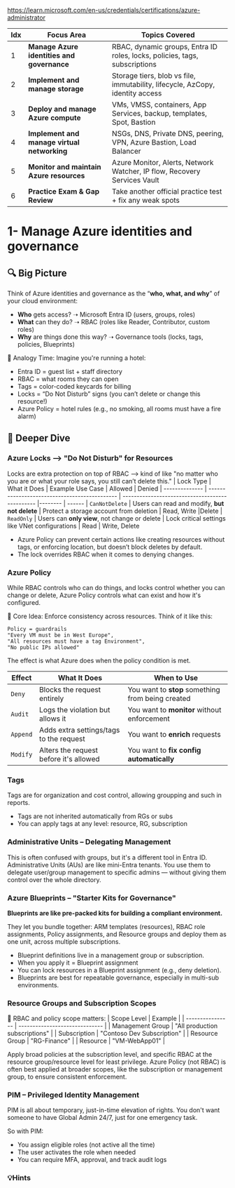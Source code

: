 https://learn.microsoft.com/en-us/credentials/certifications/azure-administrator

| Idx | Focus Area                                  | Topics Covered                                                                |
| --- | ------------------------------------------- | ----------------------------------------------------------------------------- |
| 1   | **Manage Azure identities and governance**  | RBAC, dynamic groups, Entra ID roles, locks, policies, tags, subscriptions    |
| 2   | **Implement and manage storage**            | Storage tiers, blob vs file, immutability, lifecycle, AzCopy, identity access |
| 3   | **Deploy and manage Azure compute**         | VMs, VMSS, containers, App Services, backup, templates, Spot, Bastion         |
| 4   | **Implement and manage virtual networking** | NSGs, DNS, Private DNS, peering, VPN, Azure Bastion, Load Balancer            |
| 5   | **Monitor and maintain Azure resources**    | Azure Monitor, Alerts, Network Watcher, IP flow, Recovery Services Vault      |
| 6   | **Practice Exam & Gap Review**              | Take another official practice test + fix any weak spots                      |


# 1- Manage Azure identities and governance
## 🔍 Big Picture
Think of Azure identities and governance as the “**who, what, and why**” of your cloud environment:

* **Who** gets access? ➝ Microsoft Entra ID (users, groups, roles)
* **What** can they do? ➝ RBAC (roles like Reader, Contributor, custom roles)
* **Why** are things done this way? ➝ Governance tools (locks, tags, policies, Blueprints)

🧠 Analogy Time:
Imagine you're running a hotel:

* Entra ID = guest list + staff directory
* RBAC = what rooms they can open
* Tags = color-coded keycards for billing
* Locks = “Do Not Disturb” signs (you can’t delete or change this resource!)
* Azure Policy = hotel rules (e.g., no smoking, all rooms must have a fire alarm)

## 🎯 Deeper Dive

### Azure Locks —> "Do Not Disturb" for Resources
Locks are extra protection on top of RBAC —> kind of like "no matter who you are or what your role says, you still can’t delete this."
| Lock Type      | What it Does                                  | Example Use Case                                | Allowed | Denied
| -------------- | --------------------------------------------- | ----------------------------------------------- |-------- | ------
| `CanNotDelete` | Users can read and modify, **but not delete** | Protect a storage account from deletion         | Read, Write |Delete
| `ReadOnly`     | Users can **only view**, not change or delete | Lock critical settings like VNet configurations | Read | Write, Delete

* Azure Policy can prevent certain actions like creating resources without tags, or enforcing location, but doesn’t block deletes by default.
* The lock overrides RBAC when it comes to denying changes.
  
### Azure Policy
While RBAC controls who can do things, and locks control whether you can change or delete, Azure Policy controls what can exist and how it's configured.

🎯 Core Idea: Enforce consistency across resources.
Think of it like this:

    Policy = guardrails
    "Every VM must be in West Europe",
    "All resources must have a tag Environment",
    "No public IPs allowed"

The effect is what Azure does when the policy condition is met.

| Effect   | What It Does                            | When to Use                                       |
| -------- | --------------------------------------- | ------------------------------------------------- |
| `Deny`   | Blocks the request entirely             | You want to **stop** something from being created |
| `Audit`  | Logs the violation but allows it        | You want to **monitor** without enforcement       |
| `Append` | Adds extra settings/tags to the request | You want to **enrich** requests                   |
| `Modify` | Alters the request before it's allowed  | You want to **fix config automatically**          |


### Tags
Tags are for organization and cost control, allowing groupping and such in reports.

* Tags are not inherited automatically from RGs or subs
* You can apply tags at any level: resource, RG, subscription


### Administrative Units – Delegating Management
This is often confused with groups, but it's a different tool in Entra ID.
Administrative Units (AUs) are like mini-Entra tenants. You use them to delegate user/group management to specific admins — without giving them control over the whole directory.

### Azure Blueprints – "Starter Kits for Governance"
**Blueprints are like pre-packed kits for building a compliant environment.**

They let you bundle together: ARM templates (resources), RBAC role assignments, Policy assignments, and Resource groups and deploy them as one unit, across multiple subscriptions.

* Blueprint definitions live in a management group or subscription.
* When you apply it = Blueprint assignment
* You can lock resources in a Blueprint assignment (e.g., deny deletion).
* Blueprints are best for repeatable governance, especially in multi-sub environments.

### Resource Groups and Subscription Scopes
🔑 RBAC and policy scope matters:
| Scope Level      | Example                        |
| ---------------- | ------------------------------ |
| Management Group | "All production subscriptions" |
| Subscription     | "Contoso Dev Subscription"     |
| Resource Group   | "RG-Finance"                   |
| Resource         | "VM-WebApp01"                  |

Apply broad policies at the subscription level, and specific RBAC at the resource group/resource level for least privilege. Azure Policy (not RBAC) is often best applied at broader scopes, like the subscription or management group, to ensure consistent enforcement.

### PIM – Privileged Identity Management
PIM is all about temporary, just-in-time elevation of rights.  You don't want someone to have Global Admin 24/7, just for one emergency task.

So with PIM:

* You assign eligible roles (not active all the time)
* The user activates the role when needed
* You can require MFA, approval, and track audit logs

### 💡Hints

